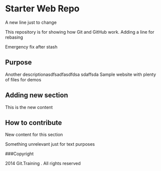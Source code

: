 # Starter Web Repo
A new line just to change

This repository is for showing how Git and GitHub work. Adding a line for rebasing

Emergency fix after stash
## Purpose
Another descriptionasdfsadfasdfdsa sdaffsda
Sample website with plenty of files for demos

## Adding new section
This is the new content

## How to contribute
New content for this section

Something unrelevant just for text purposes

###Copyright

2014 Git.Training . All rights reserved
